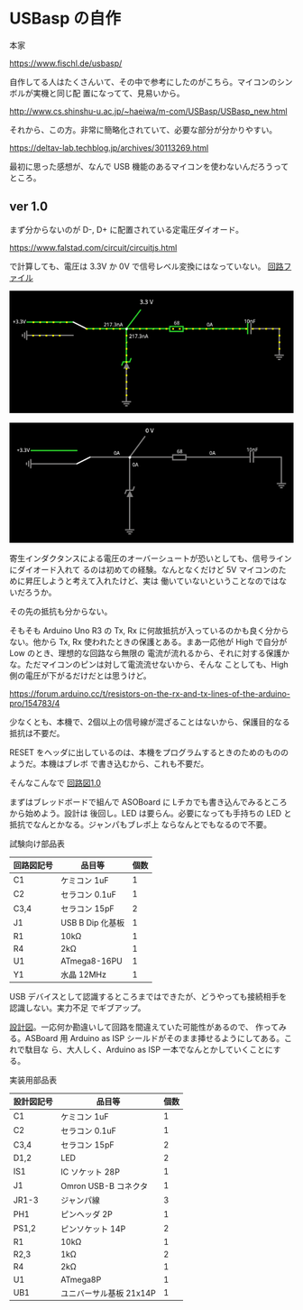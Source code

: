 # USBasp の自作

本家

https://www.fischl.de/usbasp/

自作してる人はたくさんいて、その中で参考にしたのがこちら。マイコンのシンボルが実機と同じ配
置になってて、見易いから。

http://www.cs.shinshu-u.ac.jp/~haeiwa/m-com/USBasp/USBasp_new.html

それから、この方。非常に簡略化されていて、必要な部分が分かりやすい。

https://deltav-lab.techblog.jp/archives/30113269.html

最初に思った感想が、なんで USB 機能のあるマイコンを使わないんだろうってところ。

## ver 1.0

まず分からないのが D-, D+ に配置されている定電圧ダイオード。

https://www.falstad.com/circuit/circuitjs.html

で計算しても、電圧は 3.3V か 0V で信号レベル変換にはなっていない。
[回路ファイル](./misc/USB-D_Diode_why.txt)

![D が High](./misc/USB-D_High.png)

![D が Low](./misc/USB-D_Low.png)

寄生インダクタンスによる電圧のオーバーシュートが恐いとしても、信号ラインにダイオード入れて
るのは初めての経験。なんとなくだけど 5V マイコンのために昇圧しようと考えて入れたけど、実は
働いていないということなのではないだろうか。

その先の抵抗も分からない。

そもそも Arduino Uno R3 の Tx, Rx に何故抵抗が入っているのかも良く分からない。他から Tx,
Rx 使われたときの保護とある。まあ一応他が High で自分が Low のとき、理想的な回路なら無限の
電流が流れるから、それに対する保護かな。ただマイコンのピンは対して電流流せないから、そんな
ことしても、High 側の電圧が下がるだけだとは思うけど。

https://forum.arduino.cc/t/resistors-on-the-rx-and-tx-lines-of-the-arduino-pro/154783/4

少なくとも、本機で、2個以上の信号線が混ざることはないから、保護目的なる抵抗は不要だ。

RESET をヘッダに出しているのは、本機をプログラムするときのためのもののようだ。本機はブレボ
で書き込むから、これも不要だ。

そんなこんなで
[回路図1.0](./kicad/USBasp_1.0/USBasp_1.0.pdf)

まずはブレッドボードで組んで ASOBoard に Lチカでも書き込んでみるところから始めよう。設計は
後回し。LED は要らん。必要になっても手持ちの LED と抵抗でなんとかなる。ジャンパもブレボ上
ならなんとでもなるので不要。

試験向け部品表

| 回路図記号 | 品目等 | 個数 |
| ---        | ---    | ---  |
| C1         | ケミコン 1uF | 1 |
| C2         | セラコン 0.1uF   | 1 |
| C3,4       | セラコン 15pF    | 2 |
| J1         | USB B Dip 化基板 | 1 |
| R1         | 10kΩ            | 1 |
| R4         | 2kΩ             | 1 |
| U1         | ATmega8-16PU     | 1 |
| Y1         | 水晶 12MHz       | 1 |

USB デバイスとして認識するところまではできたが、どうやっても接続相手を認識しない。実力不足
でギブアップ。

[設計図](./librecad/USBasp1.0.pdf)。一応何か勘違いして回路を間違えていた可能性があるので、
作ってみる。ASBoard 用 Arduino as ISP シールドがそのまま挿せるようにしてある。これで駄目な
ら、大人しく、Arduino as ISP 一本でなんとかしていくことにする。

実装用部品表

| 設計図記号 | 品目等                  | 個数 |
| ---        | ---                     | ---  |
| C1         | ケミコン 1uF            | 1    |
| C2         | セラコン 0.1uF          | 1    |
| C3,4       | セラコン 15pF           | 2    |
| D1,2       | LED                     | 2    |
| IS1        | IC ソケット 28P         | 1    |
| J1         | Omron USB-B コネクタ    | 1    |
| JR1-3      | ジャンパ線              | 3    |
| PH1        | ピンヘッダ 2P           | 1    |
| PS1,2      | ピンソケット 14P        | 2    |
| R1         | 10kΩ                   | 1    |
| R2,3       | 1kΩ                    | 2    |
| R4         | 2kΩ                    | 1    |
| U1         | ATmega8P                | 1    |
| UB1        | ユニバーサル基板 21x14P | 1    |
